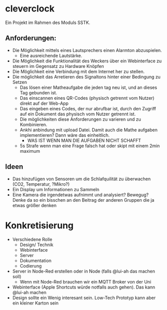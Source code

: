 # cleverclock
Ein Projekt im Rahmen des Moduls SSTK.

## Anforderungen:
- Die Möglichkeit mittels eines Lautsprechers einen Alarmton abzuspielen.
  - Eine ausreichende Lautstärke.
- Die Möglichkeit die Funktionalität des Weckers über ein Webinterface zu steuern im Gegensatz zu Hardware Knöpfen
- Die Möglichkeit eine Verbindung mit dem Internet her zu stellen.
- Die möglichkeit das Arretieren des Signaltons hinter einer Bedingung zu Setzen
  - Das lösen einer Matheaufgabe die jeden tag neu ist, und an dieses Tag gebunden ist.
  - Das einscannen eines QR-Codes (physisch getrennt vom Nutzer) direkt auf der Web-App
  - Das eingeben eines Codes, der nur abrufbar ist, durch den Zugriff auf ein Dokument das physisch vom Nutzer getrennt ist.
  - Die möglichkeiten diese Anforderungen zu varieren und zu Kombinieren.
  - Ankhi anbindung mit upload Datei. Damit auch die Mathe aufgaben implementieren? Dann wäre das einheitlich.
    - WAS IST WENN MAN DIE AUFGABEN NICHT SCHAFFT
  - 5s Strafe wenn man eine Frage falsch hat oder skipt mit einem 2min maximum

## Ideen
- Das hinzufügen von Sensoren um die Schlafquilität zu überwachen (CO2, Temperatur, ?Mikro?)
- Ein Display um Informationen zu Sammeln
- Eine Kamera die irgendetwas aufnimmt und analysiert? Bewegug? Denke da so ein bisschen an den Beitrag der anderen Gruppen die ja etwas größer denken


# Konkretisierung
- Verschiedene Rolle
  - Design/ Technik
  - Webinterface
  - Server
  - Dokumentation
  - Codierung
- Server in Node-Red erstellen oder in Node (falls @lui-ah das machen soll)
  - Wenn mit Node-Red brauchen wir ein MQTT Broker von der Uni
- Webinterface (Apple Shortcuts würde notfalls auch gehen). Das kann @lui-ah machen
- Design sollte ein Wenig interesant sein. Low-Tech Prototyp kann aber ein kleiner Karton sein
